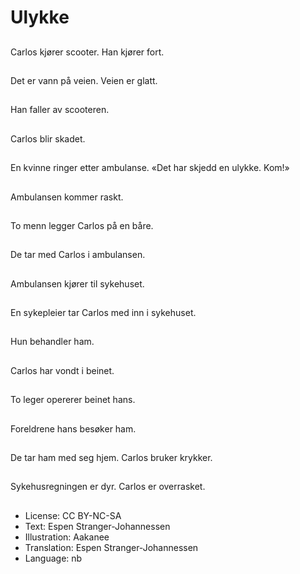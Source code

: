 # Ulykke

##
Carlos kjører scooter. Han kjører fort.

##
Det er vann på veien. Veien er glatt.

##
Han faller av scooteren.

##
Carlos blir skadet.

##
En kvinne ringer etter ambulanse. «Det har skjedd en ulykke. Kom!»

##
Ambulansen kommer raskt.

##
To menn legger Carlos på en båre.

##
De tar med Carlos i ambulansen.

##
Ambulansen kjører til sykehuset.

##
En sykepleier tar Carlos med inn i sykehuset.

##
Hun behandler ham.

##
Carlos har vondt i beinet.

##
To leger opererer beinet hans.

##
Foreldrene hans besøker ham.

##
De tar ham med seg hjem. Carlos bruker krykker.

##
Sykehusregningen er dyr. Carlos er overrasket.

##
* License: CC BY-NC-SA
* Text: Espen Stranger-Johannessen
* Illustration: Aakanee
* Translation: Espen Stranger-Johannessen
* Language: nb
